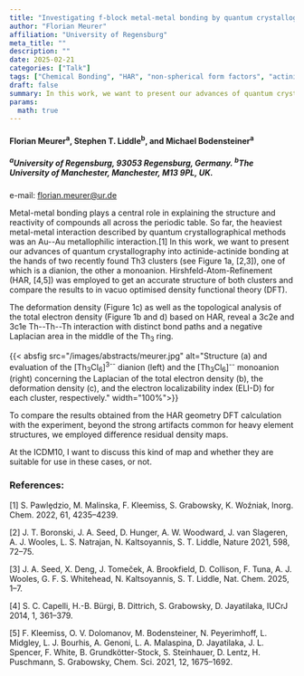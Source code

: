 ```yaml
---
title: "Investigating f-block metal-metal bonding by quantum crystallography"
author: "Florian Meurer"
affiliation: "University of Regensburg"
meta_title: ""
description: ""
date: 2025-02-21
categories: ["Talk"]
tags: ["Chemical Bonding", "HAR", "non-spherical form factors", "actinides", "metallophilic interaction"]
draft: false
summary: In this work, we want to present our advances of quantum crystallography into actinide-actinide bonding at the hands of two recently found Th3 clusters.
params:
  math: true
---
```


#### Florian Meurer<sup>a</sup>, Stephen T. Liddle<sup>b</sup>, and Michael Bodensteiner<sup>a</sup>

##### <sup>a</sup>University of Regensburg, 93053 Regensburg, Germany. <sup>b</sup>The University of Manchester, Manchester, M13 9PL, UK.

e-mail: florian.meurer@ur.de

Metal-metal bonding plays a central role in explaining the structure and reactivity of compounds all across the periodic table. So far, the heaviest metal-metal interaction described by quantum crystallographical methods was an Au--Au metallophilic interaction.[1] In this work, we want to present our advances of quantum crystallography into actinide-actinide bonding at the hands of two recently found Th3 clusters (see Figure 1a, [2,3]), one of which is a dianion, the other a monoanion. Hirshfeld-Atom-Refinement (HAR, [4,5]) was employed to get an accurate structure of both clusters and compare the results to in vacuo optimised density functional theory (DFT).

The deformation density (Figure 1c) as well as the topological analysis of the total electron density (Figure 1b and d) based on HAR, reveal a 3c2e and 3c1e Th--Th--Th interaction with distinct bond paths and a negative Laplacian area in the
middle of the Th<sub>3</sub> ring.

{{< absfig src="/images/abstracts/meurer.jpg" alt="Structure (a) and evaluation of the [Th<sub>3</sub>Cl<sub>6</sub>]<sup>3--</sup> dianion (left) and the [Th<sub>3</sub>Cl<sub>6</sub>]<sup>--</sup> monoanion (right) concerning the Laplacian of the total electron density (b), the deformation density (c), and the electron localizability index (ELI-D) for each cluster, respectively." width="100%">}}

To compare the results obtained from the HAR geometry DFT calculation with the experiment, beyond the strong artifacts common for heavy element structures, we employed difference residual density maps.

At the ICDM10, I want to discuss this kind of map and whether they are suitable for use in these cases, or not.


### References:

[1] S. Pawlȩdzio, M. Malinska, F. Kleemiss, S. Grabowsky, K. Woźniak, Inorg. Chem. 2022, 61, 4235–4239.

[2] J. T. Boronski, J. A. Seed, D. Hunger, A. W. Woodward, J. van Slageren, A. J. Wooles, L. S. Natrajan, N. Kaltsoyannis, S. T.
Liddle, Nature 2021, 598, 72–75.

[3] J. A. Seed, X. Deng, J. Tomeček, A. Brookfield, D. Collison, F. Tuna, A. J. Wooles, G. F. S. Whitehead, N. Kaltsoyannis, S. T.
Liddle, Nat. Chem. 2025, 1–7.

[4] S. C. Capelli, H.-B. Bürgi, B. Dittrich, S. Grabowsky, D. Jayatilaka, IUCrJ 2014, 1, 361–379.

[5] F. Kleemiss, O. V. Dolomanov, M. Bodensteiner, N. Peyerimhoff, L. Midgley, L. J. Bourhis, A. Genoni, L. A. Malaspina, D. Jayatilaka, J. L. Spencer, F. White, B. Grundkötter-Stock, S. Steinhauer, D. Lentz, H. Puschmann, S. Grabowsky, Chem. Sci. 2021, 12, 1675–1692.
